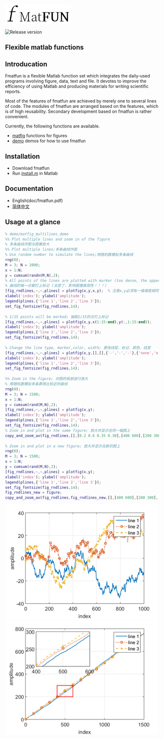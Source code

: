 ![Fmatfun logo](doc/logo/fmatfun.png)

![Release version](https://img.shields.io/badge/release-v0.1.0-blue.svg)
## Flexible matlab functions
## Introducation
Fmatfun is a flexible Matlab function set which integrates the daily-used programs involving figure, data, text and file. It devotes to improve the efficiency of using Matlab and producing materials for writing scientific reports.

Most of the features of fmatfun are achieved by merely one to several lines of code. The modules of fmatfun are arranged based on the features, which is of high reusability. Secondary development based on fmatfun is rather convenient. 


Currently, the following functions are available.
* [matfig](matfig) functions for figures
* [demo](demo) demos for how to use fmatfun
    

## Installation
* Download fmatfun
* Run [install.m](install.m) in Matlab 
## Documentation
* English(doc/fmatfun.pdf)
* [简体中文](doc/fmatfun.zh-cn.pdf)
## Usage at a glance
```Matlab
% demo/matfig_multilines_demo
%% Plot multiple lines and zoom in of the figure
% 多条曲线作图与图像放大
%% Plot multiple lines;多条曲线作图
% Use random number to simulate the lines;用随机数模拟多条曲线
rng(0);
M = 3; N = 1000;
x = 1:N;
y = cumsum(randn(M,N),2);
% All points of the lines are plotted with marker (too dense, the apperance will not look good !!!)
% 曲线的每一点都打上标记 (太密了，影响图像美观性！！！）
[fig_rndlines,~,~,plines] = plotfig(x,y,x,y);  % 注意x,y必须有一维维度相同
xlabel('index'); ylabel('amplitude');
legend(plines,{'line 1','line 2','line 3'});
set_fig_fontsize(fig_rndlines,14);

% 1/15 points will be marked; 抽取1/15的点打上标记
[fig_rndlines,~,~,plines] = plotfig(x,y,x(1:15:end),y(:,1:15:end)); 
xlabel('index'); ylabel('amplitude');
legend(plines,{'line 1','line 2','line 3'});
set_fig_fontsize(fig_rndlines,14);

% Change the line type, marker,color, width; 更改线型、标记、颜色、线宽
[fig_rndlines,~,~,plines] = plotfig(x,y,[],[],{'-','-','-'},{'none','o','*'},{[0.0 0.447 0.741],[0.85 0.325 0.098],[0 0 0]},{1.0});
xlabel('index'); ylabel('amplitude');
legend(plines,{'line 1','line 2','line 3'});
set_fig_fontsize(fig_rndlines,14);

%% Zoom in the figure; 对图的局部进行放大
% 用随机数模拟多条靠得比较近的曲线
rng(0);
M = 3; N = 1500;
x = 1:N;
y = cumsum(rand(M,N),2);
[fig_rndlines,~,~,plines] = plotfig(x,y);
xlabel('index'); ylabel('amplitude');
legend(plines,{'line 1','line 2','line 3'});
set_fig_fontsize(fig_rndlines,14);
% Zoom in and plot in the same figure; 放大并显示在同一幅图上
copy_and_zoom_ax(fig_rndlines,[],[0.2 0.6 0.35 0.30],[400 600],[200 300],'rectangle','-');

% Zoom in and plot in a new figure; 放大并显示在新的图上
rng(0);
M = 3; N = 1500;
x = 1:N;
y = cumsum(rand(M,N),2);
[fig_rndlines,~,~,plines] = plotfig(x,y);
xlabel('index'); ylabel('amplitude');
legend(plines,{'line 1','line 2','line 3'});
set_fig_fontsize(fig_rndlines,14);
fig_rndlines_new = figure;
copy_and_zoom_ax(fig_rndlines,fig_rndlines_new,[],[400 600],[200 300],'rectangle','-');
```
<center class="half">
<img src = "doc/demo/lines.png" width="500" />
<img src = "doc/demo/lines_zoom.png" width="500" />
</center>
